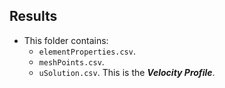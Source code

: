 ## Results
* This folder contains:
    * `elementProperties.csv`.
    * `meshPoints.csv`.
    * `uSolution.csv`. This is the ___Velocity Profile___.
